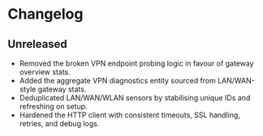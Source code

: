 # Changelog

## Unreleased

- Removed the broken VPN endpoint probing logic in favour of gateway overview stats.
- Added the aggregate VPN diagnostics entity sourced from LAN/WAN-style gateway stats.
- Deduplicated LAN/WAN/WLAN sensors by stabilising unique IDs and refreshing on setup.
- Hardened the HTTP client with consistent timeouts, SSL handling, retries, and debug logs.
